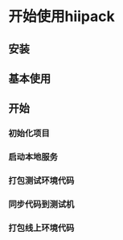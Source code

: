 # 开始使用hiipack

## 安装




## 基本使用





## 开始




### 初始化项目




### 启动本地服务




### 打包测试环境代码




### 同步代码到测试机




### 打包线上环境代码